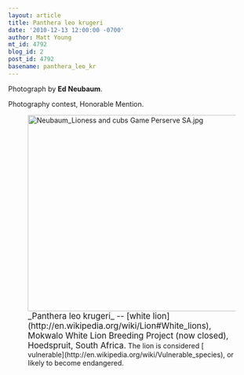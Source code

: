 ```yaml
---
layout: article
title: Panthera leo krugeri
date: '2010-12-13 12:00:00 -0700'
author: Matt Young
mt_id: 4792
blog_id: 2
post_id: 4792
basename: panthera_leo_kr
---
```

Photograph by **Ed Neubaum**.

Photography contest, Honorable Mention.

<figure>
<img src="{{ site.baseurl }}/uploads/2010/Neubaum_Lioness%20and%20cubs%20Game%20Perserve%20SA.jpg" alt="Neubaum_Lioness and cubs Game Perserve SA.jpg" width="600" height="400" />
<figcaption markdown="span">
<big>_Panthera leo krugeri_ -- [white lion](http://en.wikipedia.org/wiki/Lion#White_lions), Mokwalo White Lion Breeding Project (now closed), Hoedspruit, South Africa.</big> The lion is considered [ vulnerable](http://en.wikipedia.org/wiki/Vulnerable_species), or likely to become endangered.


</figcaption>
</figure>
